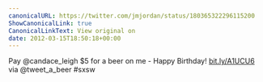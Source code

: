 ```yaml
---
canonicalURL: https://twitter.com/jmjordan/status/180365322296115200
ShowCanonicalLink: true
CanonicalLinkText: View original on
date: 2012-03-15T18:50:18+00:00
---
```

Pay @candace_leigh $5 for a beer on me - Happy Birthday! [bit.ly/A1UCU6](http://bit.ly/A1UCU6) via @tweet_a_beer #sxsw